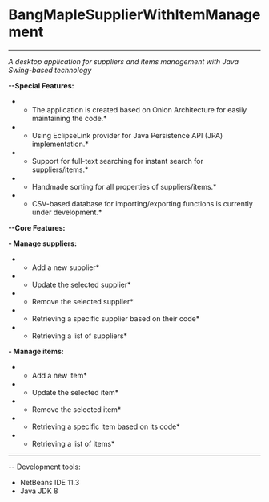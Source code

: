 # BangMapleSupplierWithItemManagement
------------
*A desktop application for suppliers and items management with Java Swing-based technology*

**--Special Features:**
* - The application is created based on Onion Architecture for easily maintaining the code.*
* - Using EclipseLink provider for Java Persistence API (JPA) implementation.*
* - Support for full-text searching for instant search for suppliers/items.*
* - Handmade sorting for all properties of suppliers/items.*
* - CSV-based database for importing/exporting functions is currently under development.*


**--Core Features:**

**- Manage suppliers:**
* - Add a new supplier*
* - Update the selected supplier*
* - Remove the selected supplier*
* - Retrieving a specific supplier based on their code*
* - Retrieving a list of suppliers*

**- Manage items:**
* - Add a new item*
* - Update the selected item*
* - Remove the selected item*
* - Retrieving a specific item based on its code*
* - Retrieving a list of items*
-----------
-- Development tools:
- NetBeans IDE 11.3
- Java JDK 8

